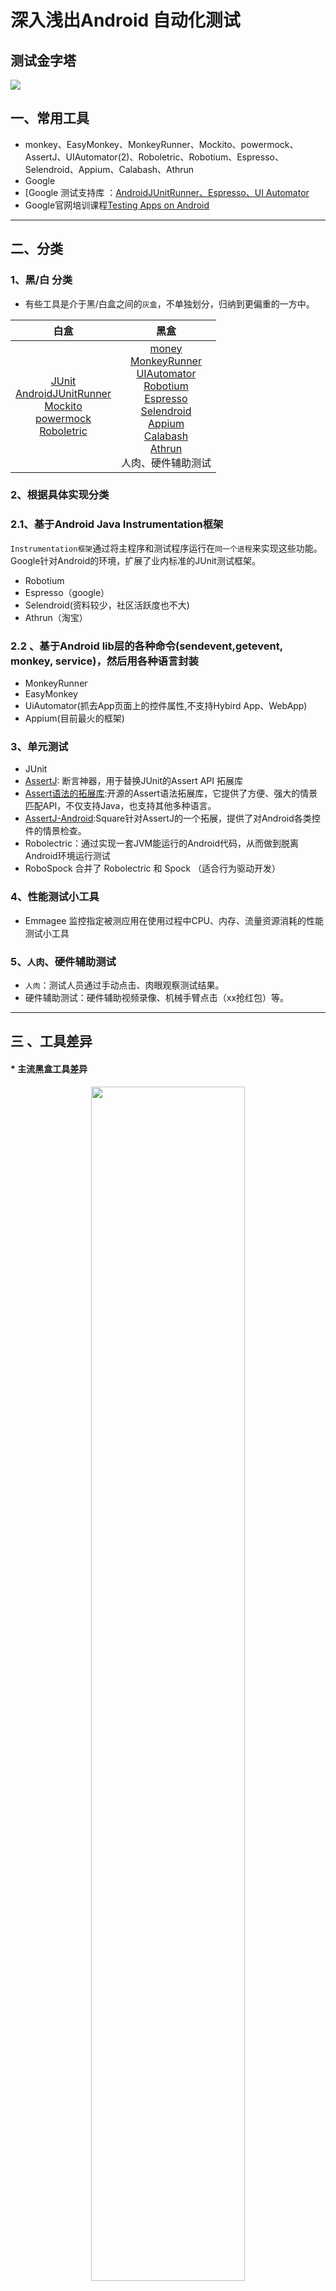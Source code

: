 # 深入浅出Android 自动化测试

## 测试金字塔
 ![](https://timgsa.baidu.com/timg?image&quality=80&size=b9999_10000&sec=1502641261098&di=ec19f8be72c5985cb8430410a29f7979&imgtype=0&src=http%3A%2F%2Fwww.myexception.cn%2Fimg%2F2012%2F09%2F23%2F105333355.jpg)

## 一、常用工具
 - monkey、EasyMonkey、MonkeyRunner、Mockito、powermock、AssertJ、UIAutomator(2)、Roboletric、Robotium、Espresso、Selendroid、Appium、Calabash、Athrun
 - Google
 - [Google 测试支持库 ：[AndroidJUnitRunner、Espresso、UI Automator](https://developer.android.google.cn/topic/libraries/testing-support-library/index.html#features)
  - Google官网培训课程[Testing Apps on Android](https://developer.android.google.cn/training/testing/index.html)

-----

## 二、分类
### 1、黑/白 分类
- 有些工具是介于黑/白盒之间的`灰盒`，不单独划分，归纳到更偏重的一方中。

<center>

| 白盒        | 黑盒  |
| :--------:  | :-----:  |
|[JUnit](https://baike.baidu.com/item/junit/1211849?fr=aladdin)<br/>[AndroidJUnitRunner](https://developer.android.google.cn/topic/libraries/testing-support-library/index.html#AndroidJUnitRunner)<br/>[Mockito](http://mockito.org/)<br/>  [powermock](https://github.com/powermock/powermock<br/>)<br/>[Roboletric](http://robolectric.org/)<br/>| [money](https://developer.android.google.cn/studio/test/monkey.html)<br/>[MonkeyRunner](https://developer.android.google.cn/studio/test/monkeyrunner/index.html)<br/>[UIAutomator](https://developer.android.google.cn/topic/libraries/testing-support-library/index.html#UIAutomator)<br/>[Robotium](https://github.com/RobotiumTech/robotium)<br/>[Espresso](https://developer.android.google.cn/topic/libraries/testing-support-library/index.html#Espresso)<br/>[Selendroid](http://selendroid.io/architecture.html) <br/>[Appium](http://appium.io/)<br/>[Calabash](http://calaba.sh/)<br/>[Athrun](http://code.taobao.org/p/athrun/wiki/index/)<br/>人肉、硬件辅助测试|
</center>

###  2、根据具体实现分类

###  2.1、基于Android Java Instrumentation框架

`Instrumentation框架`通过将主程序和测试程序运行在`同一个进程`来实现这些功能。Google针对Android的环境，扩展了业内标准的JUnit测试框架。
- Robotium
- Espresso（google）
- Selendroid(资料较少，社区活跃度也不大)
- Athrun（淘宝）

###  2.2 、基于Android lib层的各种命令(sendevent,getevent, monkey, service)，然后用各种语言封装
 - MonkeyRunner
 - EasyMonkey
 - UiAutomator(抓去App页面上的控件属性,不支持Hybird App、WebApp)
 - Appium(目前最火的框架)

### 3、单元测试
 - JUnit
 -  [AssertJ](http://joel-costigliola.github.io/assertj/assertj-core.html): 断言神器，用于替换JUnit的Assert API 拓展库
 - [Assert语法的拓展库](http://hamcrest.org/JavaHamcrest/):开源的Assert语法拓展库，它提供了方便、强大的情景匹配API，不仅支持Java，也支持其他多种语言。
 - [AssertJ-Android](https://github.com/square/assertj-android):Square针对AssertJ的一个拓展，提供了对Android各类控件的情景检查。
 - Robolectric：通过实现一套JVM能运行的Android代码，从而做到脱离Android环境运行测试
 - RoboSpock 合并了 Robolectric 和 Spock （适合行为驱动开发<BDD>）

### 4、性能测试小工具
- Emmagee 监控指定被测应用在使用过程中CPU、内存、流量资源消耗的性能测试小工具

### 5、`人肉`、硬件辅助测试
 - `人肉`：测试人员通过手动点击、肉眼观察测试结果。
 - 硬件辅助测试：硬件辅助视频录像、机械手臂点击（xx抢红包）等。

----

## 三 、工具差异
 ####  * 主流黑盒工具差异
<center>
<img src="http://upload-images.jianshu.io/upload_images/2951233-42d9cc071fbbd3a0.png?imageMogr2/auto-orient/strip%7CimageView2/2/w/1240" width="70%" height="70%" />
</center>
<br/>

- Robotium、Espresso、robolectric、Selendroid ：基于Android instrumentation框架，与被测App在同一进程。执行速度快。
- 据统计Espresso的速度是Robotium的5.7倍，很大程度上替代了Robotium。
- `Robolectric`: 只在Java虚拟机中运行，速度很快，在API上无法和Espresso相比，但速度有很大优势，适合单元测试，更适合`TDD`。
- MonkeyRunner：不需要源码、对google官方工具money的封装。
- UIAutomator:不需要source code、google提供的黑盒测试工具与APP在不同进程,但不支持WebView。
- `Appium`、Calabash：`Appium`目前黑盒测试中应用最多的框架。不需要source code，跨平台（ios/andorid），支持WebWiew 和多种语言编写测试脚本，但因为与被App在不同进程，执行速度慢。
- Athrun：淘宝提供的自动化测试工具,跨平台（ios/andorid)，包括自动化测试框架，持续集成体系。

## 四、实践
 - [World-Class Testing Development Pipeline for Android ](http://blog.karumi.com/world-class-testing-development-pipeline-for-android/) ([中文翻译-世界级的Android测试开发流程](https://juejin.im/entry/56cd878d6be3ff005e506d43))
 - [Mockito和Roboletric进行Android单元测试](https://blog.desmondyao.com/mockito-roboletric-test/)
 - [Espresso和UIAutomator - 完美的结合](https://zhuanlan.zhihu.com/p/24717655)
 - [Google+ 团队的 Android UI 测试](http://www.jcodecraeer.com/a/anzhuokaifa/androidkaifa/2015/0401/2675.html)
 - [Android测试驱动开发(TDD)](https://blog.desmondyao.com/android-test/) <br/><br/>
<center>
<img src="https://blog.desmondyao.com/image/test/tdd-magento.gif" width="50%" height="50%" />
TDD
</center>
<br/>

 - 通过mock来减少模块依赖（意味着需要定义大量接口，`面向接口编程`）

----

## 五、[代码覆盖率](https://baike.baidu.com/item/%E4%BB%A3%E7%A0%81%E8%A6%86%E7%9B%96%E6%B5%8B%E8%AF%95/8642107?fr=aladdin)
代码覆盖（`Code coverage`）是软件测试中的一种度量，描述程式中源代码被测试的比例和程度，所得比例称为代码覆盖率。

| Java        | JavaScript  |.Net|C/C++|Ruby|
| :--------:   | :-----:  |:-----:  |:-----:  |:-----:  |
| [JaCoCo](http://www.jacoco.org/jacoco/)<br/>[Emma](http://emma.sourceforge.net/)<br/>[Coverlipse](https://sourceforge.net/projects/coverlipse/)<br/>[Cobrertura](http://cobertura.github.io/cobertura/)|[JSCoverage](http://siliconforks.com/jscoverage/)| [ColverNET](http://www.cenqua.com/clover.net/)<br/>[NCover](http://ncover.org/)<br/>[PartCover](https://github.com/sawilde/partcover.net4)<br/>[AQtime](https://support.smartbear.com/viewarticle/42954/)|[Bullseye Coverage](http://www.bullseye.com/)|[rcov](https://github.com/relevance/rcov)|

-  [JaCoco 配置Demo](https://github.com/chenxiruanhai/Devops/tree/master/JaCoco-config-template)
- AndroidStudio自带覆盖率检测工具使用：
 - <img src="http://o8wshxdfk.bkt.clouddn.com/1.png" width="300" height="300" /> -->
 <img src="http://o8wshxdfk.bkt.clouddn.com/2.png" width="300" height="300" /><br />
  - <center><img src="http://o8wshxdfk.bkt.clouddn.com/3.png" width="50%" height="50%" /></center><br/>
 - ![](https://segmentfault.com/img/remote/1460000006767411)

---

## 六、自动化
 - [Android Unit Testing in Android Studio and CI Environments](http://futurice.com/blog/android-unit-testing-in-android-studio-and-ci-environments)
 - 所有测试应以自动化为主，无法自动化的测试用例，要人工完成。本人认为命令行工具的使用是自动化的基础，推荐阅读[为什么优秀的程序员喜欢命令行](http://www.jianshu.com/p/2a2e387ad268)。
 - 持续集成CI，保证代码集成到主干或发布到测试人员手中之前，必须通过自动化测试。只要有一个测试用例失败，就不能集成。
  - [Jenkins](https://jenkins.io/doc/)
  - [Travis](https://travis-ci.com/)
  - [Codeship](https://www.codeship.io/)
  - [Strider](http://stridercd.com/)

- ![](http://on-img.com/chart_image/598bd70ae4b020989e5b2681.png)

## 七、总结
 - 单元测试，所有测试方法中最接近源码实现的一种，但因Android系统的复杂性，不能完全的覆盖所有真实的case,需要结合其它测试方法共同协作提升软件质量。
 - `TDD`的核心思想是测试先来，实现后来。但如何测试并没有规定非要用代码，所以应根据实际情况，选择最佳的测试手段。
 - 实际测试时应该结合多个框架使用，单元测试 + 集成测试 + UI测试。
- 各种测试方法都有一个共同的目标，保证最终的软件质量。
- 测试的深度和产品业务需求之间需要平衡。不能因为过渡追求完美的测试而阻碍业务的发展，但也不能因为遗漏重要的代码分支逻辑，给最最终的产品带来重大线上bug。

---

<center>
 author: 程涛涛<br/>
 date: 2017-8-10<br/>
 email: taotao.cheng@56qq.com
</center>
<br/>
